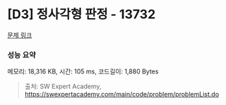 # [D3] 정사각형 판정 - 13732 

[문제 링크](https://swexpertacademy.com/main/code/problem/problemDetail.do?contestProbId=AX8BAN1qTwoDFARO) 

### 성능 요약

메모리: 18,316 KB, 시간: 105 ms, 코드길이: 1,880 Bytes



> 출처: SW Expert Academy, https://swexpertacademy.com/main/code/problem/problemList.do